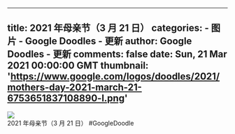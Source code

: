 
---
title: 2021 年母亲节（3 月 21 日）
categories: 
    - 图片
    - Google Doodles - 更新
author: Google Doodles - 更新
comments: false
date: Sun, 21 Mar 2021 00:00:00 GMT
thumbnail: 'https://www.google.com/logos/doodles/2021/mothers-day-2021-march-21-6753651837108890-l.png'
---

<div>   
<img src="https://www.google.com/logos/doodles/2021/mothers-day-2021-march-21-6753651837108890-l.png" referrerpolicy="no-referrer"><br>2021 年母亲节（3 月 21 日） #GoogleDoodle  
</div>
            